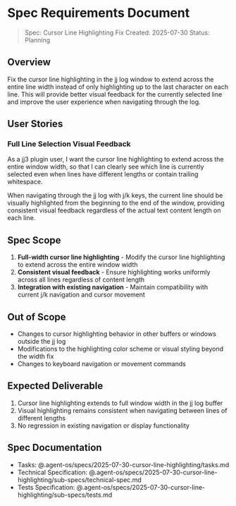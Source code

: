 # Spec Requirements Document

> Spec: Cursor Line Highlighting Fix
> Created: 2025-07-30
> Status: Planning

## Overview

Fix the cursor line highlighting in the jj log window to extend across the entire line width instead of only highlighting up to the last character on each line. This will provide better visual feedback for the currently selected line and improve the user experience when navigating through the log.

## User Stories

### Full Line Selection Visual Feedback

As a jj3 plugin user, I want the cursor line highlighting to extend across the entire window width, so that I can clearly see which line is currently selected even when lines have different lengths or contain trailing whitespace.

When navigating through the jj log with j/k keys, the current line should be visually highlighted from the beginning to the end of the window, providing consistent visual feedback regardless of the actual text content length on each line.

## Spec Scope

1. **Full-width cursor line highlighting** - Modify the cursor line highlighting to extend across the entire window width
2. **Consistent visual feedback** - Ensure highlighting works uniformly across all lines regardless of content length
3. **Integration with existing navigation** - Maintain compatibility with current j/k navigation and cursor movement

## Out of Scope

- Changes to cursor highlighting behavior in other buffers or windows outside the jj log
- Modifications to the highlighting color scheme or visual styling beyond the width fix
- Changes to keyboard navigation or movement commands

## Expected Deliverable

1. Cursor line highlighting extends to full window width in the jj log buffer
2. Visual highlighting remains consistent when navigating between lines of different lengths
3. No regression in existing navigation or display functionality

## Spec Documentation

- Tasks: @.agent-os/specs/2025-07-30-cursor-line-highlighting/tasks.md
- Technical Specification: @.agent-os/specs/2025-07-30-cursor-line-highlighting/sub-specs/technical-spec.md
- Tests Specification: @.agent-os/specs/2025-07-30-cursor-line-highlighting/sub-specs/tests.md